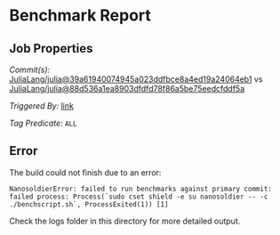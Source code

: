 # Benchmark Report

## Job Properties

*Commit(s):* [JuliaLang/julia@39a61940074945a023ddfbce8a4ed19a24064eb1](https://github.com/JuliaLang/julia/commit/39a61940074945a023ddfbce8a4ed19a24064eb1) vs [JuliaLang/julia@88d536a1ea8903dfdfd78f86a5be75eedcfddf5a](https://github.com/JuliaLang/julia/commit/88d536a1ea8903dfdfd78f86a5be75eedcfddf5a)

*Triggered By:* [link](https://github.com/JuliaLang/julia/pull/28857#issuecomment-419202118)

*Tag Predicate:* `ALL`

## Error

The build could not finish due to an error:

```
NanosoldierError: failed to run benchmarks against primary commit: failed process: Process(`sudo cset shield -e su nanosoldier -- -c ./benchscript.sh`, ProcessExited(1)) [1]
```

Check the logs folder in this directory for more detailed output.

